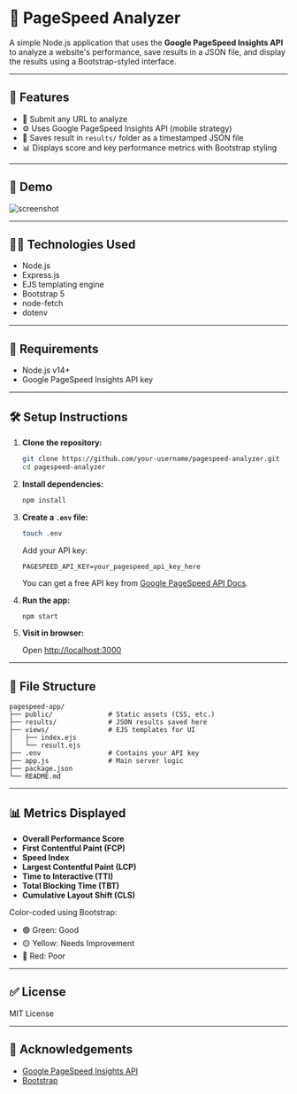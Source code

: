 # 🚀 PageSpeed Analyzer

A simple Node.js application that uses the **Google PageSpeed Insights API** to analyze a website's performance, save results in a JSON file, and display the results using a Bootstrap-styled interface.

---

## 🌟 Features

- 📩 Submit any URL to analyze
- ⚙️ Uses Google PageSpeed Insights API (mobile strategy)
- 💾 Saves result in `results/` folder as a timestamped JSON file
- 📊 Displays score and key performance metrics with Bootstrap styling

---

## 📸 Demo

![screenshot](https://via.placeholder.com/800x400.png?text=PageSpeed+Analyzer+UI) <!-- Optional: Replace with actual screenshot -->

---

## 🧑‍💻 Technologies Used

- Node.js
- Express.js
- EJS templating engine
- Bootstrap 5
- node-fetch
- dotenv

---

## 🔑 Requirements

- Node.js v14+
- Google PageSpeed Insights API key

---

## 🛠️ Setup Instructions

1. **Clone the repository:**

   ```bash
   git clone https://github.com/your-username/pagespeed-analyzer.git
   cd pagespeed-analyzer
   ```

2. **Install dependencies:**

   ```bash
   npm install
   ```

3. **Create a `.env` file:**

   ```bash
   touch .env
   ```

   Add your API key:

   ```
   PAGESPEED_API_KEY=your_pagespeed_api_key_here
   ```

   You can get a free API key from [Google PageSpeed API Docs](https://developers.google.com/speed/docs/insights/v5/get-started).

4. **Run the app:**

   ```bash
   npm start
   ```

5. **Visit in browser:**

   Open [http://localhost:3000](http://localhost:3000)

---

## 📂 File Structure

```
pagespeed-app/
├── public/              # Static assets (CSS, etc.)
├── results/             # JSON results saved here
├── views/               # EJS templates for UI
│   ├── index.ejs
│   └── result.ejs
├── .env                 # Contains your API key
├── app.js               # Main server logic
├── package.json
└── README.md
```

---

## 📊 Metrics Displayed

- **Overall Performance Score**
- **First Contentful Paint (FCP)**
- **Speed Index**
- **Largest Contentful Paint (LCP)**
- **Time to Interactive (TTI)**
- **Total Blocking Time (TBT)**
- **Cumulative Layout Shift (CLS)**

Color-coded using Bootstrap:

- 🟢 Green: Good
- 🟡 Yellow: Needs Improvement
- 🔴 Red: Poor

---

## ✅ License

MIT License

---

## 🙌 Acknowledgements

- [Google PageSpeed Insights API](https://developers.google.com/speed/docs/insights/v5/about)
- [Bootstrap](https://getbootstrap.com/)